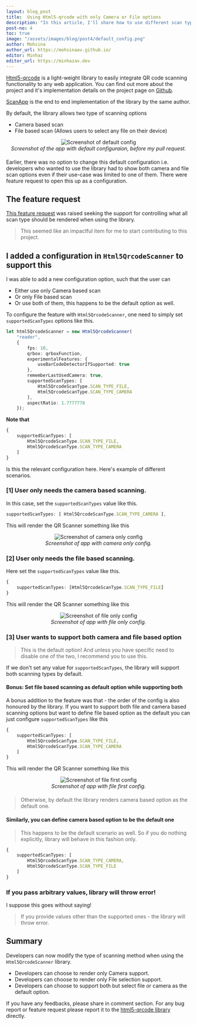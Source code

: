 ```yaml
---
layout: blog_post
title:  Using Html5-qrcode with only Camera or File options
description: "In this article, I'll share how to use different scan types -  camera based and file based, depending upon the scenario."
post-no: 4
toc: true
image: "/assets/images/blog/post4/default_config.png"
author: Mohsina
author_url: https://mohsinaav.github.io/
editor: Minhaz
editor_url: https://minhazav.dev
---
```


[Html5-qrcode](https://github.com/mebjas/html5-qrcode) is a light-weight library to easily integrate QR code scanning functionality 
to any web application. You can find out more about the project and it's implementation details on the project page on [Github](https://github.com/mebjas/html5-qrcode).

[ScanApp](https://scanapp.org) is the end to end implementation of the library by the same author.

By default, the library allows two type of scanning options

  - Camera based scan 
  - File based scan (Allows users to select any file on their device)

<div style="text-align: center; margin-bottom: 20px">
    <div style="display: flex; justify-content: center;">
        <img src="/assets/images/blog/post4/default_config.png" alt="Screenshot of default config">
    </div>
    <i>Screenshot of the app with default configuraion, before my pull request.</i>
</div>

Earlier, there was no option to change this default configuration i.e. developers who wanted to use the library had to show both camera and file scan options even if their use-case was limited to one of them. There were feature request to open this up as a configuration.
  
## The feature request
[This feature request](https://github.com/mebjas/html5-qrcode/issues/405) was raised seeking the support for controlling what all scan type should be rendered when using the library.

> This seemed like an impactful item for me to start contributing to this project.

## I added a configuration in `Html5QrcodeScanner` to support this
I was able to add a new configuration option, such that the user can

-   Either use only Camera based scan 
-   Or only File based scan
-   Or use both of them, this happens to be the default option as well.

To configure the feature with `Html5QrcodeScanner`, one need to simply set `supportedScanTypes` 
options like this.

```ts
let html5QrcodeScanner = new Html5QrcodeScanner(
    "reader", 
    { 
        fps: 10,
        qrbox: qrboxFunction,
        experimentalFeatures: {
            useBarCodeDetectorIfSupported: true
        },
        rememberLastUsedCamera: true,
        supportedScanTypes: [
            Html5QrcodeScanType.SCAN_TYPE_FILE, 
            Html5QrcodeScanType.SCAN_TYPE_CAMERA
        ],
        aspectRatio: 1.7777778
    });
```

**Note that**
```ts
{
    supportedScanTypes: [
        Html5QrcodeScanType.SCAN_TYPE_FILE, 
        Html5QrcodeScanType.SCAN_TYPE_CAMERA
    ]
}
```

Is this the relevant configuration here. Here's example of different scenarios.

### [1] User only needs the camera based scanning.
In this case, set the `supportedScanTypes` value like this.
```ts
supportedScanTypes: [ Html5QrcodeScanType.SCAN_TYPE_CAMERA ],
```

This will render the QR Scanner something like this

<div style="text-align: center; margin-bottom: 20px">
    <div style="display: flex; justify-content: center;">
        <img src="/assets/images/blog/post4/camera_only.png" alt="Screenshot of camera only config">
    </div>
    <i>Screenshot of app with camera only config.</i>
</div>


### [2] User only needs the file based scanning.
Here set the `supportedScanTypes` value like this.
```ts
{
    supportedScanTypes: [Html5QrcodeScanType.SCAN_TYPE_FILE]
}
```

This will render the QR Scanner something like this

<div style="text-align: center; margin-bottom: 20px">
    <div style="display: flex; justify-content: center;">
        <img src="/assets/images/blog/post4/file_only.png" alt="Screenshot of file only config">
    </div>
    <i>Screenshot of app with file only config.</i>
</div>


### [3] User wants to support both camera and file based option
> This is the default option! And unless you have specific need to disable one
> of the two, I recommend you to use this.

If we don't set any value for `supportedScanTypes`, the library will support
both scanning types by default.

#### Bonus: Set file based scanning as default option while supporting both
A bonus addition to the feature was that -  the order of the config is also honoured by the library.
If you want to support both file and camera based scanning options but want to define file based option as the default you can just configure `supportedScanTypes` like this

```ts
{
    supportedScanTypes: [
        Html5QrcodeScanType.SCAN_TYPE_FILE, 
        Html5QrcodeScanType.SCAN_TYPE_CAMERA
    ]
}
```

This will render the QR Scanner something like this

<div style="text-align: center; margin-bottom: 20px">
    <div style="display: flex; justify-content: center;">
        <img src="/assets/images/blog/post4/file_first.png" alt="Screenshot of file first config">
    </div>
    <i>Screenshot of app with file first config.</i>
</div>

> Otherwise, by default the library renders camera based option as the default one.

#### Similarly, you can define camera based option to be the default one
> This happens to be the default scenario as well. So if you do nothing explicitly, library will behave in this fashion only.

```ts
{
    supportedScanTypes: [
        Html5QrcodeScanType.SCAN_TYPE_CAMERA,
        Html5QrcodeScanType.SCAN_TYPE_FILE
    ]
}
```

### If you pass arbitrary values, library will throw error!
I suppose this goes without saying!

> If you provide values other than the supported ones - the library will throw error.

## Summary

Developers can now modify the type of scanning method when using the `Html5QrcodeScanner` library.

-    Developers can choose to render only Camera support.
-    Developers can choose to render only File selection support.
-    Developers can choose to support both but select file or camera as the default option.

If you have any feedbacks, please share in comment section. For any bug report or feature request please report it to the [html5-qrcode library](https://github.com/mebjas/html5-qrcode) directly.
